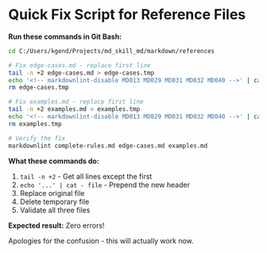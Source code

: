 # Quick Fix Script for Reference Files

**Run these commands in Git Bash:**

```bash
cd C:/Users/kgend/Projects/md_skill_md/markdown/references

# Fix edge-cases.md - replace first line
tail -n +2 edge-cases.md > edge-cases.tmp
echo '<!-- markdownlint-disable MD013 MD029 MD031 MD032 MD040 -->' | cat - edge-cases.tmp > edge-cases.md
rm edge-cases.tmp

# Fix examples.md - replace first line
tail -n +2 examples.md > examples.tmp
echo '<!-- markdownlint-disable MD013 MD029 MD031 MD032 MD040 -->' | cat - examples.tmp > examples.md
rm examples.tmp

# Verify the fix
markdownlint complete-rules.md edge-cases.md examples.md
```

**What these commands do:**

1. `tail -n +2` - Get all lines except the first
2. `echo '...' | cat - file` - Prepend the new header
3. Replace original file
4. Delete temporary file
5. Validate all three files

**Expected result:** Zero errors!

Apologies for the confusion - this will actually work now.

